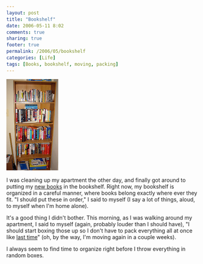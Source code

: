 ```yaml
---
layout: post
title: "Bookshelf"
date: 2006-05-11 8:02
comments: true
sharing: true
footer: true
permalink: /2006/05/bookshelf
categories: [Life]
tags: [Books, bookshelf, moving, packing]
---
```

<div class="imgRight"><a href="http://www.flickr.com/photos/brockli/144514516/" title="Bookshelf"><img src="/files/images/144514516_b8e62a9fb8_m.jpg" width="136" height="240" alt="Bookshelf" /></a></div>

I was cleaning up my apartment the other day, and finally got around to putting my <a href="http://www.flickr.com/photos/brockli/137036212/">new books</a> in the bookshelf.  Right now, my bookshelf is organized in a careful manner, where books belong exactly where ever they fit.  "I should put these in order," I said to myself (I say a lot of things, aloud, to myself when I'm home alone).

It's a good thing I didn't bother.  This morning, as I was walking around my apartment, I said to myself (again, probably louder than I should have), "I should start boxing those up so I don't have to pack everything all at once like <a href="http://www.brockli.com/archives/2005/11/go_south_young_man.php">last time</a>" (oh, by the way, I'm moving again in a couple weeks).

I always seem to find time to organize right before I throw everything in random boxes.
